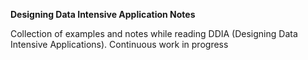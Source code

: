 **Designing Data Intensive Application Notes**

Collection of examples and notes while reading DDIA (Designing Data Intensive Applications). Continuous work in progress
